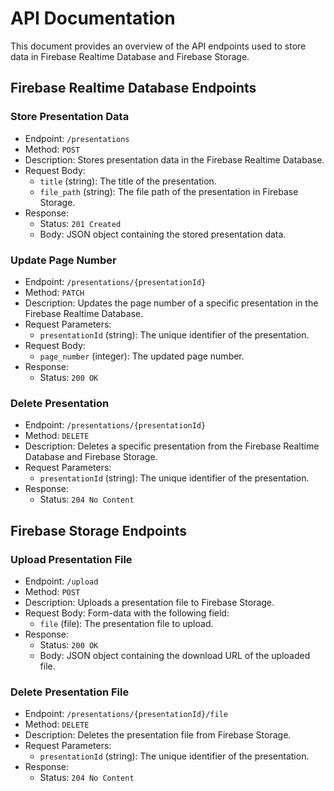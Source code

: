 # API Documentation

This document provides an overview of the API endpoints used to store data in Firebase Realtime Database and Firebase Storage.

## Firebase Realtime Database Endpoints

### Store Presentation Data

- Endpoint: `/presentations`
- Method: `POST`
- Description: Stores presentation data in the Firebase Realtime Database.
- Request Body:
    - `title` (string): The title of the presentation.
    - `file_path` (string): The file path of the presentation in Firebase Storage.
- Response:
    - Status: `201 Created`
    - Body: JSON object containing the stored presentation data.

### Update Page Number

- Endpoint: `/presentations/{presentationId}`
- Method: `PATCH`
- Description: Updates the page number of a specific presentation in the Firebase Realtime Database.
- Request Parameters:
    - `presentationId` (string): The unique identifier of the presentation.
- Request Body:
    - `page_number` (integer): The updated page number.
- Response:
    - Status: `200 OK`

### Delete Presentation

- Endpoint: `/presentations/{presentationId}`
- Method: `DELETE`
- Description: Deletes a specific presentation from the Firebase Realtime Database and Firebase Storage.
- Request Parameters:
    - `presentationId` (string): The unique identifier of the presentation.
- Response:
    - Status: `204 No Content`

## Firebase Storage Endpoints

### Upload Presentation File

- Endpoint: `/upload`
- Method: `POST`
- Description: Uploads a presentation file to Firebase Storage.
- Request Body: Form-data with the following field:
    - `file` (file): The presentation file to upload.
- Response:
    - Status: `200 OK`
    - Body: JSON object containing the download URL of the uploaded file.

### Delete Presentation File

- Endpoint: `/presentations/{presentationId}/file`
- Method: `DELETE`
- Description: Deletes the presentation file from Firebase Storage.
- Request Parameters:
    - `presentationId` (string): The unique identifier of the presentation.
- Response:
    - Status: `204 No Content`

